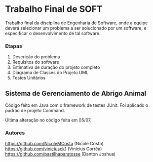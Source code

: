 # Trabalho Final de SOFT
Trabalho final da disciplina de Engenharia de Software, onde a equipe deverá selecionar um problema a ser solucionado por um software, e especificar o desenvolvimento de tal software.
### Etapas
1) Descrição do problema
2) Requisitos do software
3) Estimativa de duração do projeto completo
4) Diagrama de Classes do Projeto UML
5) Testes Unitários
   
## Sistema de Gerenciamento de Abrigo Animal
Código feito em Java com o framework de testes JUnit. Foi aplicado o padrão de projeto Command.  
  
Última alteração no código feita em 05/07.  
    
### Autores
https://github.com/NicoleMCosta  (Nicole Costa)  
https://github.com/viniciusck1   (Vinícius Corrêa)  
https://github.com/pastilhaparatosse (Danton Joshua)  
